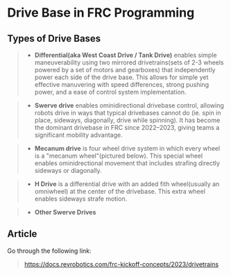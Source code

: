 # Drive Base in FRC Programming

## Types of Drive Bases
> - **Differential(aka West Coast Drive / Tank Drive)** enables simple maneuverability using two mirrored drivetrains(sets of 2-3 wheels powered by a set of motors and gearboxes) that independently power each side of the drive base. This allows for simple yet effective manuvering with speed differences, strong pushing power, and a ease of control system implementation.

> - **Swerve drive** enables ominidirectional drivebase control, allowing robots drive in ways that typical drivebases cannot do (ie. spin in place, sideways, diagonally, drive while spinning). It has become the dominant drivebase in FRC since 2022–2023, giving teams a significant mobility advantage.

> - **Mecanum drive** is four wheel drive system in which every wheel is a "mecanum wheel"(pictured below).<!-- TODO Add mecanum wheel picture-->
This special wheel enables ominidrectional movement that includes strafing directly sideways or diagonally.

> - **H Drive** is a differential drive with an added fith wheel(usually an omniwheel) at the center of the drivebase. This extra wheel enables sideways strafe motion.

> - **Other Swerve Drives** 

## Article
Go through the following link:
> https://docs.revrobotics.com/frc-kickoff-concepts/2023/drivetrains